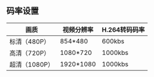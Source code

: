 ## 码率设置


| 画质 | 视频分辨率 | H.264转码码率 | 
| ---- | ---- | ---- | 
| 标清（480P） | 854*480 | 600kbs |
| 高清（720P） | 1080*720 | 1000kbs |
| 超清（1080P） | 1920*1080 | 1000kbs |